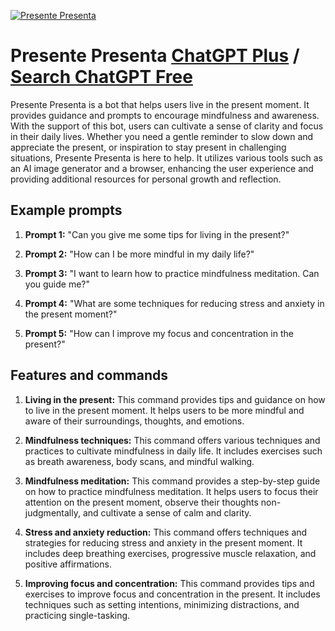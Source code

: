 
[![Presente Presenta](https://files.oaiusercontent.com/file-mwzGcgrrwMzOIsJltdwKoOOk?se=2123-10-18T14%3A42%3A08Z&sp=r&sv=2021-08-06&sr=b&rscc=max-age%3D31536000%2C%20immutable&rscd=attachment%3B%20filename%3DLOGO%2520300X300.png&sig=cLaWbBnpJfGtBHO399YfjCEUu8vB9stN3lXbqmKg1B4%3D)](https://chat.openai.com/g/g-xixIKuPlG-presente-presenta)

# Presente Presenta [ChatGPT Plus](https://chat.openai.com/g/g-xixIKuPlG-presente-presenta) / [Search ChatGPT Free](https://gptcall.net/index.html#/?search=Presente%20Presenta)

Presente Presenta is a bot that helps users live in the present moment. It provides guidance and prompts to encourage mindfulness and awareness. With the support of this bot, users can cultivate a sense of clarity and focus in their daily lives. Whether you need a gentle reminder to slow down and appreciate the present, or inspiration to stay present in challenging situations, Presente Presenta is here to help. It utilizes various tools such as an AI image generator and a browser, enhancing the user experience and providing additional resources for personal growth and reflection.

## Example prompts

1. **Prompt 1:** "Can you give me some tips for living in the present?"

2. **Prompt 2:** "How can I be more mindful in my daily life?"

3. **Prompt 3:** "I want to learn how to practice mindfulness meditation. Can you guide me?"

4. **Prompt 4:** "What are some techniques for reducing stress and anxiety in the present moment?"

5. **Prompt 5:** "How can I improve my focus and concentration in the present?"

## Features and commands

1. **Living in the present:** This command provides tips and guidance on how to live in the present moment. It helps users to be more mindful and aware of their surroundings, thoughts, and emotions.

2. **Mindfulness techniques:** This command offers various techniques and practices to cultivate mindfulness in daily life. It includes exercises such as breath awareness, body scans, and mindful walking.

3. **Mindfulness meditation:** This command provides a step-by-step guide on how to practice mindfulness meditation. It helps users to focus their attention on the present moment, observe their thoughts non-judgmentally, and cultivate a sense of calm and clarity.

4. **Stress and anxiety reduction:** This command offers techniques and strategies for reducing stress and anxiety in the present moment. It includes deep breathing exercises, progressive muscle relaxation, and positive affirmations.

5. **Improving focus and concentration:** This command provides tips and exercises to improve focus and concentration in the present. It includes techniques such as setting intentions, minimizing distractions, and practicing single-tasking.


